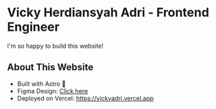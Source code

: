 # Vicky Herdiansyah Adri - Frontend Engineer

I'm so happy to build this website!

## About This Website
- Built with Astro 🚀
- Figma Design: [Click here](https://www.figma.com/file/ZdY2aK5cHCDoDVzfEVnLsu/Website-2.0)
- Deployed on Vercel: https://vickyadri.vercel.app
